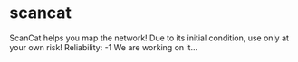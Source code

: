 # scancat
ScanCat helps you map the network! Due to its initial condition, use only at your own risk! Reliability: -1  We are working on it...
